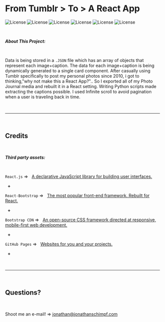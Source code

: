 # From Tumblr > To > A React App


![License](https://img.shields.io/static/v1?label=Language&message=JavaScript&color=yellow)
![License](https://img.shields.io/static/v1?label=Library&message=React.js&color=pink) 
![License](https://img.shields.io/static/v1?label=Language&message=HTML5&color=orange) ![License](https://img.shields.io/static/v1?label=Language&message=CSS3&color=blue) ![License](https://img.shields.io/static/v1?label=Framework&message=React-Bootstrap&color=green) 
![License](https://img.shields.io/static/v1?label=Language&message=Python&color=yellow)

<p>&nbsp;<p>


<strong><em>About This Project:</strong></em>

<p>&nbsp;<p>

Data is being stored in a `.JSON` file which has an array of objects that represent each image+caption. The data for each image+caption is being dynamically generated to a single card component. After casually using Tumblr specifically to post my personal photos since 2010, i got to thinking,"why not make this a React App?".. So I exported all of my Photo Journal media and rebuilt it in a React setting. Writing Python scripts made extracting the captions possible. I used Infinite scroll to avoid pagination when a user is traveling back in time.

<p>&nbsp;<p>


---


<p>&nbsp;<p>


## Credits


<p>&nbsp;<p>


<strong><em>Third party assets:</strong></em>


<p>&nbsp;<p>


`React.js` =>‏‏‎ ‎ ‏‏‎ ‎[A declarative JavaScript library for building user interfaces.](https://reactjs.org/)

<p>&nbsp;‏‏‎‏‏‎ ‎<strong>+</strong></p>


`React-Bootstrap` =>‏‏‎ ‎ ‏‏‎ ‎[The most popular front-end framework. Rebuilt for React.](https://react-bootstrap.github.io/)


<p>&nbsp;‏‏‎‏‏‎ ‎<strong>+</strong></p>


`Bootstrap CDN` =>‏‏‎ ‎ ‏‏‎ ‎[An open-source CSS framework directed at responsive, mobile-first web development.](https://getbootstrap.com/)


<p>&nbsp;‏‏‎‏‏‎ ‎<strong>+</strong></p>


`GitHub Pages` =>‏‏‎ ‎ ‏‏‎ ‎[Websites for you and your projects.](https://pages.github.com/)


<p>&nbsp;‏‏‎‏‏‎ ‎<strong>+</strong></p>


<p>&nbsp;<p>


---


<p>&nbsp;<p>


## Questions?


<p>&nbsp;<p>


Shoot me an e-mail! => jonathan@jonathanschimpf.com

<p>&nbsp;<p>



